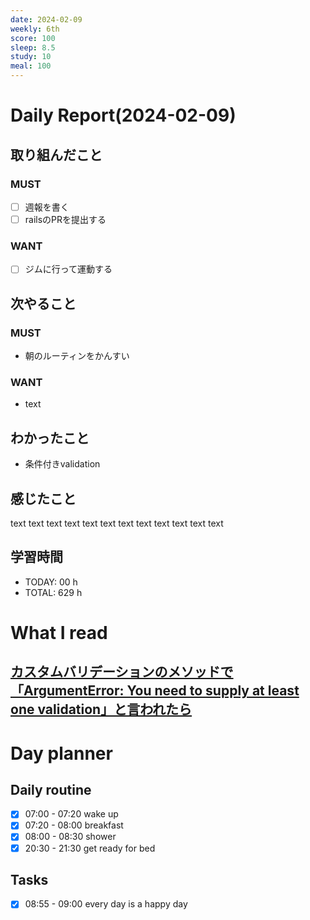 ```yaml
---
date: 2024-02-09
weekly: 6th
score: 100
sleep: 8.5
study: 10
meal: 100
---
```

# Daily Report(2024-02-09)
## 取り組んだこと
### MUST
- [ ] 週報を書く
- [ ] railsのPRを提出する
### WANT
- [ ] ジムに行って運動する
## 次やること
### MUST
- 朝のルーティンをかんすい
### WANT
- text
## わかったこと
- 条件付きvalidation
## 感じたこと
text text text text text text text text text text text text
## 学習時間
- TODAY: 00 h
- TOTAL: 629 h
# What I read
## [カスタムバリデーションのメソッドで「ArgumentError: You need to supply at least one validation」と言われたら](https://qiita.com/san_you/items/9a11422574c604b0e9b5)


# Day planner
## Daily routine
- [x] 07:00 - 07:20 wake up
- [x] 07:20 - 08:00 breakfast
- [x] 08:00 - 08:30 shower
- [x] 20:30 - 21:30 get ready for bed
## Tasks
- [x] 08:55 - 09:00 every day is a happy day